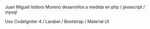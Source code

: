 Juan Miguel Isidoro Moreno
desarrollos a medida en php / javascript / mysql 

Uso CodeIgniter 4 / Larabel / Bootstrap / Material UI
